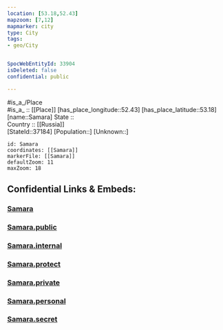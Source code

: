 ```yaml
---
location: [53.18,52.43] 
mapzoom: [7,12] 
mapmarker: city 
type: City
tags:
- geo/City


SpocWebEntityId: 33904
isDeleted: false
confidential: public

---
```

#is_a_/Place  
#is_a_ :: [[Place]] 
[has_place_longitude::52.43] 
[has_place_latitude::53.18] 
[name::Samara] 
State ::  
Country :: [[Russia]]  
[StateId::37184] 
[Population::] 
[Unknown::] 


```leaflet
id: Samara
coordinates: [[Samara]] 
markerFile: [[Samara]] 
defaultZoom: 11 
maxZoom: 18
```


## Confidential Links & Embeds: 

### [Samara](/_Standards/Earth/Continent/Europe/Europe~East/Russia/Russia~Volga/Orenburg_Oblast/City/Samara.md) 

### [Samara.public](/_public/Earth/Continent/Europe/Europe~East/Russia/Russia~Volga/Orenburg_Oblast/City/Samara.public.md) 

### [Samara.internal](/_internal/Earth/Continent/Europe/Europe~East/Russia/Russia~Volga/Orenburg_Oblast/City/Samara.internal.md) 

### [Samara.protect](/_protect/Earth/Continent/Europe/Europe~East/Russia/Russia~Volga/Orenburg_Oblast/City/Samara.protect.md) 

### [Samara.private](/_private/Earth/Continent/Europe/Europe~East/Russia/Russia~Volga/Orenburg_Oblast/City/Samara.private.md) 

### [Samara.personal](/_personal/Earth/Continent/Europe/Europe~East/Russia/Russia~Volga/Orenburg_Oblast/City/Samara.personal.md) 

### [Samara.secret](/_secret/Earth/Continent/Europe/Europe~East/Russia/Russia~Volga/Orenburg_Oblast/City/Samara.secret.md)

